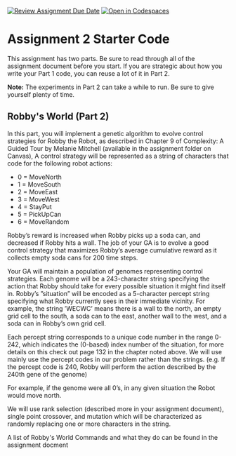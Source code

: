 [![Review Assignment Due Date](https://classroom.github.com/assets/deadline-readme-button-24ddc0f5d75046c5622901739e7c5dd533143b0c8e959d652212380cedb1ea36.svg)](https://classroom.github.com/a/uc_ONYEi)
[![Open in Codespaces](https://classroom.github.com/assets/launch-codespace-7f7980b617ed060a017424585567c406b6ee15c891e84e1186181d67ecf80aa0.svg)](https://classroom.github.com/open-in-codespaces?assignment_repo_id=12150227)
# Assignment 2 Starter Code

This assignment has two parts. Be sure to read through all of the assignment document before you start. 
If you are strategic about how you write your Part 1 code, you can reuse a lot of it in Part 2.

**Note:** The experiments in Part 2 can take a while to run. Be sure to give yourself plenty of time.


## Robby's World (Part 2)

In this part, you will implement a genetic algorithm to evolve control strategies for Robby the Robot, as described in Chapter 9 of Complexity: A Guided Tour by
Melanie Mitchell (available in the assignment folder on Canvas), A control strategy will be represented as a string
of characters that code for the following robot actions:

- 0 = MoveNorth
- 1 = MoveSouth
- 2 = MoveEast
- 3 = MoveWest
- 4 = StayPut
- 5 = PickUpCan
- 6 = MoveRandom

Robby’s reward is increased when Robby picks up a soda can, and decreased if Robby hits a wall. The job of your
GA is to evolve a good control strategy that maximizes Robby’s average cumulative reward as it collects empty soda
cans for 200 time steps.

Your GA will maintain a population of genomes representing control strategies. Each genome will be a 243-character
string specifying the action that Robby should take for every possible situation it might find itself in. Robby’s
”situation” will be encoded as a 5-character percept string specifying what Robby currently sees in their immediate
vicinity. For example, the string ’WECWC’ means there is a wall to the north, an empty grid cell to the south, a
soda can to the east, another wall to the west, and a soda can in Robby’s own grid cell.

Each percept string corresponds to a unique code number in the range 0-242, which indicates the (0-based) index
number of the situation, for more details on this check out page 132 in the chapter noted above. We will use mainly
use the percept codes in our problem rather than the strings. (e.g. If the percept code is 240, Robby will perform
the action described by the 240th gene of the genome)

For example, if the genome were all 0’s, in any given situation the Robot would move north.

We will use rank selection (described more in your assignment document), single point crossover, and mutation which will be characterized
as randomly replacing one or more characters in the string.

A list of Robby's World Commands and what they do can be found in the assignment docment 